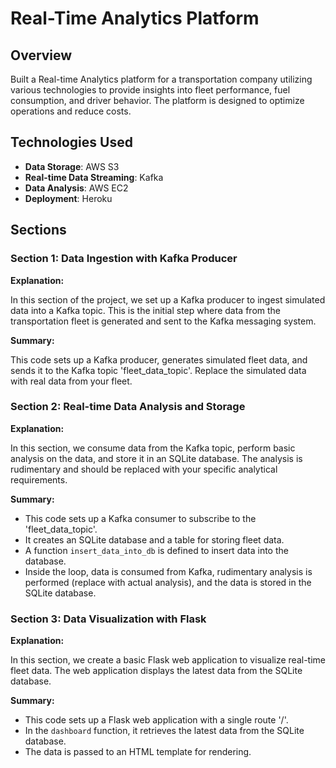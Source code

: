 
# Real-Time Analytics Platform

## Overview

Built a Real-time Analytics platform for a transportation company utilizing various technologies to provide insights into fleet performance, fuel consumption, and driver behavior. The platform is designed to optimize operations and reduce costs.

## Technologies Used

- **Data Storage**: AWS S3
- **Real-time Data Streaming**: Kafka
- **Data Analysis**: AWS EC2
- **Deployment**: Heroku

## Sections

### Section 1: Data Ingestion with Kafka Producer

**Explanation:**

In this section of the project, we set up a Kafka producer to ingest simulated data into a Kafka topic. This is the initial step where data from the transportation fleet is generated and sent to the Kafka messaging system.

**Summary:**

This code sets up a Kafka producer, generates simulated fleet data, and sends it to the Kafka topic 'fleet_data_topic'. Replace the simulated data with real data from your fleet.

### Section 2: Real-time Data Analysis and Storage

**Explanation:**

In this section, we consume data from the Kafka topic, perform basic analysis on the data, and store it in an SQLite database. The analysis is rudimentary and should be replaced with your specific analytical requirements.

**Summary:**

- This code sets up a Kafka consumer to subscribe to the 'fleet_data_topic'.
- It creates an SQLite database and a table for storing fleet data.
- A function `insert_data_into_db` is defined to insert data into the database.
- Inside the loop, data is consumed from Kafka, rudimentary analysis is performed (replace with actual analysis), and the data is stored in the SQLite database.

### Section 3: Data Visualization with Flask

**Explanation:**

In this section, we create a basic Flask web application to visualize real-time fleet data. The web application displays the latest data from the SQLite database.

**Summary:**

- This code sets up a Flask web application with a single route '/'.
- In the `dashboard` function, it retrieves the latest data from the SQLite database.
- The data is passed to an HTML template for rendering.


